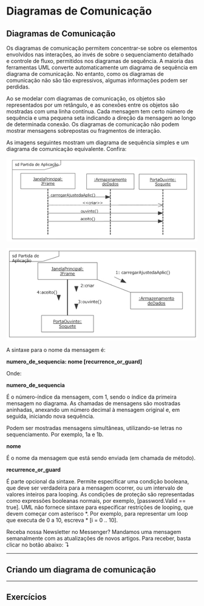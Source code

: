 # Diagramas de Comunicação

## Diagramas de Comunicação

Os diagramas de comunicação permitem concentrar-se sobre os elementos envolvidos nas interações, ao invés de sobre o sequenciamento detalhado e controle de fluxo, permitidos nos diagramas de sequência. A maioria das ferramentas UML converte automaticamente um diagrama de sequência em diagrama de comunicação. No entanto, como os diagramas de comunicação não são tão expressivos, algumas informações podem ser perdidas.

Ao se modelar com diagramas de comunicação, os objetos são representados por um retângulo, e as conexões entre os objetos são mostradas com uma linha contínua. Cada mensagem tem certo número de sequência e uma pequena seta indicando a direção da mensagem ao longo de determinada conexão. Os diagramas de comunicação não podem mostrar mensagens sobrepostas ou fragmentos de interação.

As imagens seguintes mostram um diagrama de sequência simples e um diagrama de comunicação equivalente. Confira:

![alt text](./img/aula11/1.png " ")

![alt text](./img/aula11/2.png " ")

A sintaxe para o nome da mensagem é:

**numero_de_sequencia: nome [recurrence_or_guard]**

Onde:

**numero_de_sequencia**

É o número-índice da mensagem, com 1, sendo o índice da primeira mensagem no diagrama. As chamadas de mensagens são mostradas aninhadas, anexando um número decimal à mensagem original e, em seguida, iniciando nova sequência.

Podem ser mostradas mensagens simultâneas, utilizando-se letras no sequenciamento. Por exemplo, 1a e 1b.

**nome**

É o nome da mensagem que está sendo enviada (em chamada de método).

**recurrence_or_guard**

É parte opcional da sintaxe. Permite especificar uma condição booleana, que deve ser verdadeira para a mensagem ocorrer, ou um intervalo de valores inteiros para looping. As condições de proteção são representadas como expressões booleanas normais, por exemplo, [password.Valid == true]. UML não fornece sintaxe para especificar restrições de looping, que devem começar com asterisco *. Por exemplo, para representar um loop que executa de 0 a 10, escreva * [i = 0 .. 10].

Receba nossa Newsletter no Messenger?
Mandamos uma mensagem semanalmente com as atualizações de novos artigos. Para receber, basta clicar no botão abaixo: ↴

---

## Criando um diagrama de comunicação

---

## Exercícios